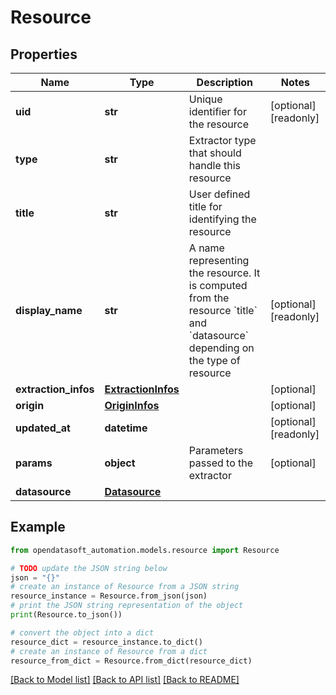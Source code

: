 # Resource


## Properties

Name | Type | Description | Notes
------------ | ------------- | ------------- | -------------
**uid** | **str** | Unique identifier for the resource | [optional] [readonly] 
**type** | **str** | Extractor type that should handle this resource | 
**title** | **str** | User defined title for identifying the resource | 
**display_name** | **str** | A name representing the resource. It is computed from the resource &#x60;title&#x60; and &#x60;datasource&#x60; depending on the type of resource | [optional] [readonly] 
**extraction_infos** | [**ExtractionInfos**](ExtractionInfos.md) |  | [optional] 
**origin** | [**OriginInfos**](OriginInfos.md) |  | [optional] 
**updated_at** | **datetime** |  | [optional] [readonly] 
**params** | **object** | Parameters passed to the extractor | [optional] 
**datasource** | [**Datasource**](Datasource.md) |  | 

## Example

```python
from opendatasoft_automation.models.resource import Resource

# TODO update the JSON string below
json = "{}"
# create an instance of Resource from a JSON string
resource_instance = Resource.from_json(json)
# print the JSON string representation of the object
print(Resource.to_json())

# convert the object into a dict
resource_dict = resource_instance.to_dict()
# create an instance of Resource from a dict
resource_from_dict = Resource.from_dict(resource_dict)
```
[[Back to Model list]](../README.md#documentation-for-models) [[Back to API list]](../README.md#documentation-for-api-endpoints) [[Back to README]](../README.md)



